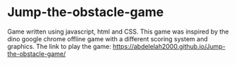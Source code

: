 # Jump-the-obstacle-game
Game written using javascript, html and CSS. This game was inspired by the dino google chrome offline game with a different scoring system and graphics.
The link to play the game: https://abdelelah2000.github.io/Jump-the-obstacle-game/
